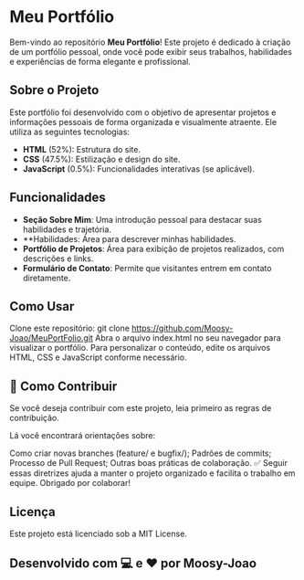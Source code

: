 # Meu Portfólio

Bem-vindo ao repositório **Meu Portfólio**! Este projeto é dedicado à criação de um portfólio pessoal, onde você pode exibir seus trabalhos, habilidades e experiências de forma elegante e profissional.

## Sobre o Projeto

Este portfólio foi desenvolvido com o objetivo de apresentar projetos e informações pessoais de forma organizada e visualmente atraente. Ele utiliza as seguintes tecnologias:

- **HTML** (52%): Estrutura do site.
- **CSS** (47.5%): Estilização e design do site.
- **JavaScript** (0.5%): Funcionalidades interativas (se aplicável).

## Funcionalidades

- **Seção Sobre Mim**: Uma introdução pessoal para destacar suas habilidades e trajetória.
- **Habilidades: Área para descrever minhas habilidades.
- **Portfólio de Projetos**: Área para exibição de projetos realizados, com descrições e links.
- **Formulário de Contato**: Permite que visitantes entrem em contato diretamente.

## Como Usar
Clone este repositório:
git clone https://github.com/Moosy-Joao/MeuPortFolio.git
Abra o arquivo index.html no seu navegador para visualizar o portfólio.
Para personalizar o conteúdo, edite os arquivos HTML, CSS e JavaScript conforme necessário.

## 👥 Como Contribuir
Se você deseja contribuir com este projeto, leia primeiro as regras de contribuição.

Lá você encontrará orientações sobre:

Como criar novas branches (feature/<nome> e bugfix/<nome>);
Padrões de commits;
Processo de Pull Request;
Outras boas práticas de colaboração.
✅ Seguir essas diretrizes ajuda a manter o projeto organizado e facilita o trabalho em equipe. Obrigado por colaborar!

## Licença
Este projeto está licenciado sob a MIT License.

## Desenvolvido com 💻 e ❤️ por Moosy-Joao
